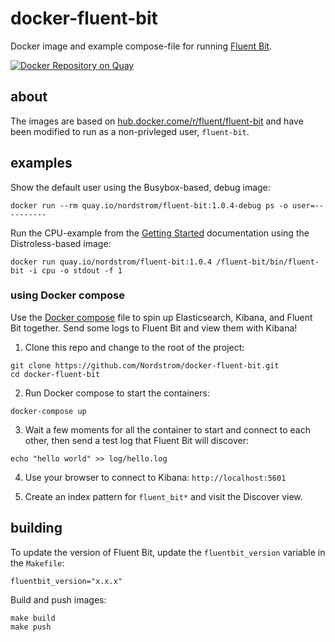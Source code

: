docker-fluent-bit
=================

Docker image and example compose-file for running [Fluent Bit](https://fluentbit.io).

[![Docker Repository on Quay](https://quay.io/repository/nordstrom/fluent-bit/status "Docker Repository on Quay")](https://quay.io/repository/nordstrom/fluent-bit)

## about

The images are based on [hub.docker.come/r/fluent/fluent-bit](https://hub.docker.com/r/fluent/fluent-bit) and have been modified to run as a non-privleged user, `fluent-bit`.

## examples

Show the default user using the Busybox-based, debug image:

```
docker run --rm quay.io/nordstrom/fluent-bit:1.0.4-debug ps -o user=----------
```

Run the CPU-example from the [Getting Started](https://docs.fluentbit.io/manual/installation/docker#getting-started) documentation using the Distroless-based image:

```
docker run quay.io/nordstrom/fluent-bit:1.0.4 /fluent-bit/bin/fluent-bit -i cpu -o stdout -f 1
```

### using Docker compose

Use the [Docker compose](https://docs.docker.com/compose/) file to spin up Elasticsearch, Kibana, and Fluent Bit together. Send some logs to Fluent Bit and view them with Kibana!

1. Clone this repo and change to the root of the project:

```
git clone https://github.com/Nordstrom/docker-fluent-bit.git
cd docker-fluent-bit
```

2. Run Docker compose to start the containers:
```
docker-compose up
```

3. Wait a few moments for all the container to start and connect to each other, then send a test log that Fluent Bit will discover:

```
echo "hello world" >> log/hello.log
```

4. Use your browser to connect to Kibana: `http://localhost:5601`

5. Create an index pattern for `fluent_bit*` and visit the Discover view.

## building

To update the version of Fluent Bit, update the `fluentbit_version` variable in the `Makefile`:

```
fluentbit_version="x.x.x"
```

Build and push images:

```
make build
make push
```
